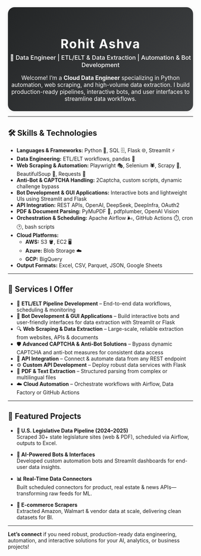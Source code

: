 <!-- Stylish Centered Header for GitHub README -->
<div align="center" style="padding: 32px 0 24px 0; border-radius: 18px; background: linear-gradient(135deg, #232526 0%, #414345 100%); color: #fff; box-shadow: 0 2px 12px rgba(0,0,0,0.08);">

  <h1 style="margin-bottom: 0.2em; font-size: 2.4em; letter-spacing: 2px;">
    Rohit Ashva
  </h1>
  
  <h3 style="margin-top: 0; font-weight: 500;">
    🚀 Data Engineer | ETL/ELT & Data Extraction | Automation & Bot Development
  </h3>
  <p style="max-width: 600px; margin: 12px auto 0 auto; font-size: 1.1em; font-weight: 400;">
    Welcome! I’m a <b>Cloud Data Engineer</b> specializing in Python automation, web scraping, and high-volume data extraction. I build production-ready pipelines, interactive bots, and user interfaces to streamline data workflows.
  </p>

</div>

---

## 🛠️ Skills & Technologies

* **Languages & Frameworks:** Python 🐍, SQL 🗄️, Flask 🌐, Streamlit ⚡  
* **Data Engineering:** ETL/ELT workflows, pandas 🐼  
* **Web Scraping & Automation:** Playwright 🎭, Selenium 🕷️, Scrapy 🧱, BeautifulSoup 🍜, Requests 🔗  
* **Anti-Bot & CAPTCHA Handling:** 2Captcha, custom scripts, dynamic challenge bypass  
* **Bot Development & GUI Applications:** Interactive bots and lightweight UIs using Streamlit and Flask  
* **API Integration:** REST APIs, OpenAI, DeepSeek, DeepInfra, OAuth2  
* **PDF & Document Parsing:** PyMuPDF 📄, pdfplumber, OpenAI Vision  
* **Orchestration & Scheduling:** Apache Airflow 🌬️, GitHub Actions ⏱️, cron 🕑, bash scripts  
* **Cloud Platforms:**  
  * **AWS:** S3 🪣, EC2 🖥️  
  * **Azure:** Blob Storage ☁️  
  * **GCP:** BigQuery  
* **Output Formats:** Excel, CSV, Parquet, JSON, Google Sheets

---

## 💼 Services I Offer

* 🔄 **ETL/ELT Pipeline Development** – End-to-end data workflows, scheduling & monitoring  
* 🤖 **Bot Development & GUI Applications** – Build interactive bots and user-friendly interfaces for data extraction with Streamlit or Flask  
* 🔍 **Web Scraping & Data Extraction** – Large-scale, reliable extraction from websites, APIs & documents  
* 🛡️ **Advanced CAPTCHA & Anti-Bot Solutions** – Bypass dynamic CAPTCHA and anti-bot measures for consistent data access  
* 🔗 **API Integration** – Connect & automate data from any REST endpoint  
* ⚙️ **Custom API Development** – Deploy robust data services with Flask  
* 📄 **PDF & Text Extraction** – Structured parsing from complex or multilingual files  
* ☁️ **Cloud Automation** – Orchestrate workflows with Airflow, Data Factory or GitHub Actions

---

## 📂 Featured Projects

* **📄 U.S. Legislative Data Pipeline (2024–2025)**  
  Scraped 30+ state legislature sites (web & PDF), scheduled via Airflow, outputs to Excel.

* **🤖 AI-Powered Bots & Interfaces**  
  Developed custom automation bots and Streamlit dashboards for end-user data insights.

* **📊 Real-Time Data Connectors**  
  Built scheduled connectors for product, real estate & news APIs—transforming raw feeds for ML.

* **🛒 E-commerce Scrapers**  
  Extracted Amazon, Walmart & vendor data at scale, delivering clean datasets for BI.

---

**Let’s connect** if you need robust, production-ready data engineering, automation, and interactive solutions for your AI, analytics, or business projects!
